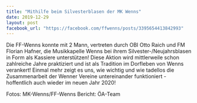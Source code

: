 ```yaml
---
title: "Mithilfe beim Silvesterblasen der MK Wenns"
date: 2019-12-29
layout: post
facebook_url: "https://facebook.com/ffwenns/posts/3395654413842993"
---
```


Die FF-Wenns konnte mit 2 Mann, vertreten durch OBI Otto Raich und FM Florian Hafner, die Musikkapelle Wenns bei ihrem Silvester-/Neujahrsblasen in Form als Kassiere unterstützen!
Diese Aktion wird mittlerweile schon zahlreiche Jahre praktiziert und ist als Tradition im Dorfleben von Wenns verankert! Einmal mehr zeigt es uns, wie wichtig und wie tadellos die Zusammenarbeit der Wenner Vereine untereinander funktioniert - hoffentlich auch wieder im neuen Jahr 2020!

Fotos: MK-Wenns/FF-Wenns
Bericht: ÖA-Team